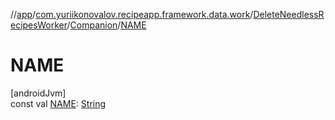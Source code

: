 //[app](../../../../index.md)/[com.yuriikonovalov.recipeapp.framework.data.work](../../index.md)/[DeleteNeedlessRecipesWorker](../index.md)/[Companion](index.md)/[NAME](-n-a-m-e.md)

# NAME

[androidJvm]\
const val [NAME](-n-a-m-e.md): [String](https://kotlinlang.org/api/latest/jvm/stdlib/kotlin/-string/index.html)
